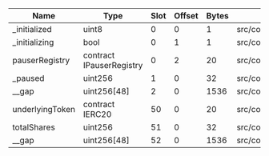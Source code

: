| Name            | Type                     | Slot | Offset | Bytes | Contract                                               |
|-----------------|--------------------------|------|--------|-------|--------------------------------------------------------|
| _initialized    | uint8                    | 0    | 0      | 1     | src/contracts/strategies/StrategyBase.sol:StrategyBase |
| _initializing   | bool                     | 0    | 1      | 1     | src/contracts/strategies/StrategyBase.sol:StrategyBase |
| pauserRegistry  | contract IPauserRegistry | 0    | 2      | 20    | src/contracts/strategies/StrategyBase.sol:StrategyBase |
| _paused         | uint256                  | 1    | 0      | 32    | src/contracts/strategies/StrategyBase.sol:StrategyBase |
| __gap           | uint256[48]              | 2    | 0      | 1536  | src/contracts/strategies/StrategyBase.sol:StrategyBase |
| underlyingToken | contract IERC20          | 50   | 0      | 20    | src/contracts/strategies/StrategyBase.sol:StrategyBase |
| totalShares     | uint256                  | 51   | 0      | 32    | src/contracts/strategies/StrategyBase.sol:StrategyBase |
| __gap           | uint256[48]              | 52   | 0      | 1536  | src/contracts/strategies/StrategyBase.sol:StrategyBase |
